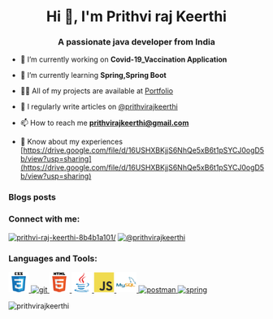 
<h1 align="center">Hi 👋, I'm Prithvi raj Keerthi</h1>
<h3 align="center">A passionate java developer from India</h3>

- 🔭 I’m currently working on **Covid-19_Vaccination Application**

- 🌱 I’m currently learning **Spring,Spring Boot**

- 👨‍💻 All of my projects are available at [Portfolio](https://prithvirajkeerthi.netlify.app/)

- 📝 I regularly write articles on [@prithvirajkeerthi](@prithvirajkeerthi)

- 📫 How to reach me **prithvirajkeerthi@gmail.com**

- 📄 Know about my experiences [https://drive.google.com/file/d/16USHXBKjjS6NhQe5xB6t1pSYCJ0ogD5b/view?usp=sharing](https://drive.google.com/file/d/16USHXBKjjS6NhQe5xB6t1pSYCJ0ogD5b/view?usp=sharing)

### Blogs posts
<!-- BLOG-POST-LIST:START -->
<!-- BLOG-POST-LIST:END -->

<h3 align="left">Connect with me:</h3>
<p align="left">
<a href="https://linkedin.com/in/prithvi-raj-keerthi-8b4b1a101/" target="blank"><img align="center" src="https://raw.githubusercontent.com/rahuldkjain/github-profile-readme-generator/master/src/images/icons/Social/linked-in-alt.svg" alt="prithvi-raj-keerthi-8b4b1a101/" height="30" width="40" /></a>
<a href="https://medium.com/@prithvirajkeerthi" target="blank"><img align="center" src="https://raw.githubusercontent.com/rahuldkjain/github-profile-readme-generator/master/src/images/icons/Social/medium.svg" alt="@prithvirajkeerthi" height="30" width="40" /></a>
</p>

<h3 align="left">Languages and Tools:</h3>
<p align="left"> <a href="https://www.w3schools.com/css/" target="_blank" rel="noreferrer"> <img src="https://raw.githubusercontent.com/devicons/devicon/master/icons/css3/css3-original-wordmark.svg" alt="css3" width="40" height="40"/> </a> <a href="https://git-scm.com/" target="_blank" rel="noreferrer"> <img src="https://www.vectorlogo.zone/logos/git-scm/git-scm-icon.svg" alt="git" width="40" height="40"/> </a> <a href="https://www.w3.org/html/" target="_blank" rel="noreferrer"> <img src="https://raw.githubusercontent.com/devicons/devicon/master/icons/html5/html5-original-wordmark.svg" alt="html5" width="40" height="40"/> </a> <a href="https://www.java.com" target="_blank" rel="noreferrer"> <img src="https://raw.githubusercontent.com/devicons/devicon/master/icons/java/java-original.svg" alt="java" width="40" height="40"/> </a> <a href="https://developer.mozilla.org/en-US/docs/Web/JavaScript" target="_blank" rel="noreferrer"> <img src="https://raw.githubusercontent.com/devicons/devicon/master/icons/javascript/javascript-original.svg" alt="javascript" width="40" height="40"/> </a> <a href="https://www.mysql.com/" target="_blank" rel="noreferrer"> <img src="https://raw.githubusercontent.com/devicons/devicon/master/icons/mysql/mysql-original-wordmark.svg" alt="mysql" width="40" height="40"/> </a> <a href="https://postman.com" target="_blank" rel="noreferrer"> <img src="https://www.vectorlogo.zone/logos/getpostman/getpostman-icon.svg" alt="postman" width="40" height="40"/> </a> <a href="https://spring.io/" target="_blank" rel="noreferrer"> <img src="https://www.vectorlogo.zone/logos/springio/springio-icon.svg" alt="spring" width="40" height="40"/> </a> </p>

<p><img align="center" src="https://github-readme-stats.vercel.app/api/top-langs?username=prithvirajkeerthi&show_icons=true&locale=en&layout=compact" alt="prithvirajkeerthi" /></p>
